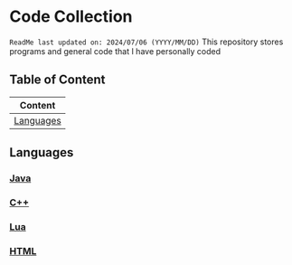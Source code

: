 # Code Collection
`ReadMe last updated on: 2024/07/06 (YYYY/MM/DD)`
This repository stores programs and general code that I have personally coded

## Table of Content
| Content                                           |
| ---                                               |
| [Languages](#content-language)                    |

## <p id="content-language">Languages</p>
### [Java][directorylink-java]
### [C++][directorylink-cpp]
### [Lua][directorylink-lua]
### [HTML][directorylink-html]





<!--directory links-->
[directorylink-java]: ./Java/README.md
[directorylink-cpp]: ./Cpp/
[directorylink-lua]: ./Lua/
[directorylink-html]: ./HTML/